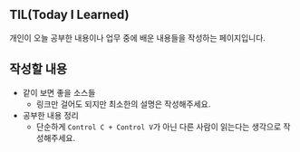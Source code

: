 ## TIL(Today I Learned)

개인이 오늘 공부한 내용이나 업무 중에 배운 내용들을 작성하는 페이지입니다.

## 작성할 내용

- 같이 보면 좋을 소스들
  - 링크만 걸어도 되지만 최소한의 설명은 작성해주세요.
- 공부한 내용 정리
  - 단순하게 `Control C + Control V`가 아닌 다른 사람이 읽는다는 생각으로 작성해주세요.



